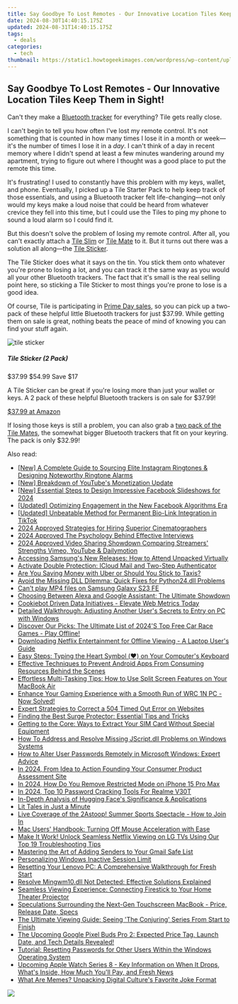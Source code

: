 ```yaml
---
title: Say Goodbye To Lost Remotes - Our Innovative Location Tiles Keep Them in Sight!
date: 2024-08-30T14:40:15.175Z
updated: 2024-08-31T14:40:15.175Z
tags:
  - deals
categories:
  - tech
thumbnail: https://static1.howtogeekimages.com/wordpress/wp-content/uploads/2024/07/tile-sticker-header.png
---
```


## Say Goodbye To Lost Remotes - Our Innovative Location Tiles Keep Them in Sight!

Can't they make a [Bluetooth tracker](https://win-answers.techidaily.com/fixing-microsoft-edge-crashes-in-windows-11-effective-solutions-discovered/) for everything? Tile gets really close.

 I can't begin to tell you how often I've lost my remote control. It's not something that is counted in how many times I lose it in a month or week—it's the number of times I lose it in a _day_. I can't think of a day in recent memory where I didn't spend at least a few minutes wandering around my apartment, trying to figure out where I thought was a good place to put the remote this time.

 It's frustrating! I used to constantly have this problem with my keys, wallet, and phone. Eventually, I picked up a Tile Starter Pack to help keep track of those essentials, and using a Bluetooth tracker felt life-changing—not only would my keys make a loud noise that could be heard from whatever crevice they fell into this time, but I could use the Tiles to ping my phone to sound a loud alarm so I could find it.

 But this doesn't solve the problem of losing my remote control. After all, you can't exactly attach a [Tile Slim](https://www.amazon.com/dp/B09B2NYJ3T?tag=htgprimedaysite-20) or [Tile Mate](https://www.amazon.com/dp/B09B2XXBFR?tag=htgprimedaysite-20&th=1) to it. But it turns out there was a solution all along—the [Tile Sticker](https://www.amazon.com/dp/B09B3XCXHN?tag=htgprimedaysite-20).

 The Tile Sticker does what it says on the tin. You stick them onto whatever you're prone to losing a lot, and you can track it the same way as you would all your other Bluetooth trackers. The fact that it's small is the real selling point here, so sticking a Tile Sticker to most things you're prone to lose is a good idea.

 Of course, Tile is participating in [Prime Day sales](https://unlock-android.techidaily.com/in-2024-still-using-pattern-locks-with-xiaomi-redmi-12-5g-tips-tricks-and-helpful-advice-by-drfone-android/), so you can pick up a two-pack of these helpful little Bluetooth trackers for just $37.99\. While getting them on sale is great, nothing beats the peace of mind of knowing you can find your stuff again.

![tile sticker](https://static1.howtogeekimages.com/wordpress/wp-content/uploads/2024/07/tile-sticker.png) 

#####  Tile Sticker (2 Pack)

$37.99 $54.99 Save $17 

A Tile Sticker can be great if you're losing more than just your wallet or keys. A 2 pack of these helpful Bluetooth trackers is on sale for $37.99!

[$37.99 at Amazon](https://www.amazon.com/dp/B09B3XCXHN?tag=htgprimedaysite-20&th=1) 

 If losing those keys is still a problem, you can also grab a [two pack of the Tile Mates](https://www.amazon.com/dp/B09B2XXBFR?tag=htgprimedaysite-20&th=1), the somewhat bigger Bluetooth trackers that fit on your keyring. The pack is only $32.99!

<ins class="adsbygoogle"
     style="display:block"
     data-ad-format="autorelaxed"
     data-ad-client="ca-pub-7571918770474297"
     data-ad-slot="1223367746"></ins>



<ins class="adsbygoogle"
     style="display:block"
     data-ad-client="ca-pub-7571918770474297"
     data-ad-slot="8358498916"
     data-ad-format="auto"
     data-full-width-responsive="true"></ins>

<span class="atpl-alsoreadstyle">Also read:</span>
<div><ul>
<li><a href="https://extra-lessons.techidaily.com/new-a-complete-guide-to-sourcing-elite-instagram-ringtones-and-designing-noteworthy-ringtone-alarms/"><u>[New] A Complete Guide to Sourcing Elite Instagram Ringtones & Designing Noteworthy Ringtone Alarms</u></a></li>
<li><a href="https://youtube-webster.techidaily.com/reakdown-of-youtubes-monetization-update/"><u>[New] Breakdown of YouTube's Monetization Update</u></a></li>
<li><a href="https://facebook-video-recording.techidaily.com/new-essential-steps-to-design-impressive-facebook-slideshows-for-2024/"><u>[New] Essential Steps to Design Impressive Facebook Slideshows for 2024</u></a></li>
<li><a href="https://facebook-videos.techidaily.com/updated-optimizing-engagement-in-the-new-facebook-algorithms-era/"><u>[Updated] Optimizing Engagement in the New Facebook Algorithms Era</u></a></li>
<li><a href="https://some-skills.techidaily.com/updated-unbeatable-method-for-permanent-bio-link-integration-in-tiktok/"><u>[Updated] Unbeatable Method for Permanent Bio-Link Integration in TikTok</u></a></li>
<li><a href="https://some-approaches.techidaily.com/2024-approved-strategies-for-hiring-superior-cinematographers/"><u>2024 Approved  Strategies for Hiring Superior Cinematographers</u></a></li>
<li><a href="https://fox-links.techidaily.com/2024-approved-the-psychology-behind-effective-interviews/"><u>2024 Approved  The Psychology Behind Effective Interviews</u></a></li>
<li><a href="https://facebook-video-share.techidaily.com/2024-approved-video-sharing-showdown-comparing-streamers-strengths-vimeo-youtube-and-dailymotion/"><u>2024 Approved  Video Sharing Showdown  Comparing Streamers' Strengths  Vimeo, YouTube & Dailymotion</u></a></li>
<li><a href="https://tech-renaissance.techidaily.com/accessing-samsungs-new-releases-how-to-attend-unpacked-virtually/"><u>Accessing Samsung's New Releases: How to Attend Unpacked Virtually</u></a></li>
<li><a href="https://tech-renaissance.techidaily.com/activate-double-protection-icloud-mail-and-two-step-authenticator/"><u>Activate Double Protection: ICloud Mail and Two-Step Authenticator</u></a></li>
<li><a href="https://tech-renaissance.techidaily.com/are-you-saving-money-with-uber-or-should-you-stick-to-taxis/"><u>Are You Saving Money with Uber or Should You Stick to Taxis?</u></a></li>
<li><a href="https://tech-renaissance.techidaily.com/avoid-the-missing-dll-dilemma-quick-fixes-for-python24dll-problems/"><u>Avoid the Missing DLL Dilemma: Quick Fixes for Python24.dll Problems</u></a></li>
<li><a href="https://phone-solutions.techidaily.com/can-t-play-mp4-files-on-samsung-galaxy-s23-fe-by-aiseesoft-video-converter-play-mp4-on-android/"><u>Can't play MP4 files on Samsung Galaxy S23 FE</u></a></li>
<li><a href="https://tech-renaissance.techidaily.com/choosing-between-alexa-and-google-assistant-the-ultimate-showdown/"><u>Choosing Between Alexa and Google Assistant: The Ultimate Showdown</u></a></li>
<li><a href="https://data-safeguard.techidaily.com/cookiebot-driven-data-initiatives-elevate-web-metrics-today/"><u>Cookiebot Driven Data Initiatives - Elevate Web Metrics Today</u></a></li>
<li><a href="https://tech-renaissance.techidaily.com/detailed-walkthrough-adjusting-another-users-secrets-to-entry-on-pc-with-windows/"><u>Detailed Walkthrough: Adjusting Another User's Secrets to Entry on PC with Windows</u></a></li>
<li><a href="https://tech-renaissance.techidaily.com/discover-our-picks-the-ultimate-list-of-2024s-top-free-car-race-games-play-offline/"><u>Discover Our Picks: The Ultimate List of 2024'S Top Free Car Race Games - Play Offline!</u></a></li>
<li><a href="https://tech-renaissance.techidaily.com/downloading-netflix-entertainment-for-offline-viewing-a-laptop-users-guide/"><u>Downloading Netflix Entertainment for Offline Viewing - A Laptop User's Guide</u></a></li>
<li><a href="https://tech-renaissance.techidaily.com/easy-steps-typing-the-heart-symbol-on-your-computers-keyboard/"><u>Easy Steps: Typing the Heart Symbol (❤️) on Your Computer's Keyboard</u></a></li>
<li><a href="https://tech-renaissance.techidaily.com/effective-techniques-to-prevent-android-apps-from-consuming-resources-behind-the-scenes/"><u>Effective Techniques to Prevent Android Apps From Consuming Resources Behind the Scenes</u></a></li>
<li><a href="https://tech-renaissance.techidaily.com/effortless-multi-tasking-tips-how-to-use-split-screen-features-on-your-macbook-air/"><u>Effortless Multi-Tasking Tips: How to Use Split Screen Features on Your MacBook Air</u></a></li>
<li><a href="https://tech-renaissance.techidaily.com/1723003251005-enhance-your-gaming-experience-with-a-smooth-run-of-wrc-1n-pc-now-solved/"><u>Enhance Your Gaming Experience with a Smooth Run of WRC 1N PC - Now Solved!</u></a></li>
<li><a href="https://tech-renaissance.techidaily.com/expert-strategies-to-correct-a-504-timed-out-error-on-websites/"><u>Expert Strategies to Correct a 504 Timed Out Error on Websites</u></a></li>
<li><a href="https://tech-renaissance.techidaily.com/finding-the-best-surge-protector-essential-tips-and-tricks/"><u>Finding the Best Surge Protector: Essential Tips and Tricks</u></a></li>
<li><a href="https://tech-renaissance.techidaily.com/getting-to-the-core-ways-to-extract-your-sim-card-without-special-equipment/"><u>Getting to the Core: Ways to Extract Your SIM Card Without Special Equipment</u></a></li>
<li><a href="https://tech-renaissance.techidaily.com/how-to-address-and-resolve-missing-jscriptdll-problems-on-windows-systems/"><u>How To Address and Resolve Missing JScript.dll Problems on Windows Systems</u></a></li>
<li><a href="https://tech-renaissance.techidaily.com/how-to-alter-user-passwords-remotely-in-microsoft-windows-expert-advice/"><u>How to Alter User Passwords Remotely in Microsoft Windows: Expert Advice</u></a></li>
<li><a href="https://some-knowledge.techidaily.com/in-2024-from-idea-to-action-founding-your-consumer-product-assessment-site/"><u>In 2024, From Idea to Action  Founding Your Consumer Product Assessment Site</u></a></li>
<li><a href="https://ios-unlock.techidaily.com/in-2024-how-do-you-remove-restricted-mode-on-iphone-15-pro-max-by-drfone-ios/"><u>In 2024, How Do You Remove Restricted Mode on iPhone 15 Pro Max</u></a></li>
<li><a href="https://easy-unlock-android.techidaily.com/in-2024-top-10-password-cracking-tools-for-realme-v30t-by-drfone-android/"><u>In 2024, Top 10 Password Cracking Tools For Realme V30T</u></a></li>
<li><a href="https://tech-revival.techidaily.com/in-depth-analysis-of-hugging-faces-significance-and-applications/"><u>In-Depth Analysis of Hugging Face's Significance & Applications</u></a></li>
<li><a href="https://facebook-clips.techidaily.com/lit-tales-in-just-a-minute/"><u>Lit Tales in Just a Minute</u></a></li>
<li><a href="https://tech-renaissance.techidaily.com/live-coverage-of-the-2astoop-summer-sports-spectacle-how-to-join-in/"><u>Live Coverage of the 2Astoop! Summer Sports Spectacle - How to Join In</u></a></li>
<li><a href="https://tech-renaissance.techidaily.com/mac-users-handbook-turning-off-mouse-acceleration-with-ease/"><u>Mac Users' Handbook: Turning Off Mouse Acceleration with Ease</u></a></li>
<li><a href="https://tech-renaissance.techidaily.com/make-it-work-unlock-seamless-netflix-viewing-on-lg-tvs-using-our-top-19-troubleshooting-tips/"><u>Make It Work! Unlock Seamless Netflix Viewing on LG TVs Using Our Top 19 Troubleshooting Tips</u></a></li>
<li><a href="https://tech-renaissance.techidaily.com/mastering-the-art-of-adding-senders-to-your-gmail-safe-list/"><u>Mastering the Art of Adding Senders to Your Gmail Safe List</u></a></li>
<li><a href="https://win11.techidaily.com/personalizing-windows-inactive-session-limit/"><u>Personalizing Windows Inactive Session Limit</u></a></li>
<li><a href="https://tech-renaissance.techidaily.com/resetting-your-lenovo-pc-a-comprehensive-walkthrough-for-fresh-start/"><u>Resetting Your Lenovo PC: A Comprehensive Walkthrough for Fresh Start</u></a></li>
<li><a href="https://tech-renaissance.techidaily.com/resolve-mingwm10dll-not-detected-effective-solutions-explained/"><u>Resolve Mingwm10.dll Not Detected: Effective Solutions Explained</u></a></li>
<li><a href="https://tech-renaissance.techidaily.com/seamless-viewing-experience-connecting-firestick-to-your-home-theater-projector/"><u>Seamless Viewing Experience: Connecting Firestick to Your Home Theater Projector</u></a></li>
<li><a href="https://tech-renaissance.techidaily.com/speculations-surrounding-the-next-gen-touchscreen-macbook-price-release-date-specs/"><u>Speculations Surrounding the Next-Gen Touchscreen MacBook - Price, Release Date, Specs</u></a></li>
<li><a href="https://tech-renaissance.techidaily.com/the-ultimate-viewing-guide-seeing-the-conjuring-series-from-start-to-finish/"><u>The Ultimate Viewing Guide: Seeing 'The Conjuring' Series From Start to Finish</u></a></li>
<li><a href="https://tech-renaissance.techidaily.com/the-upcoming-google-pixel-buds-pro-2-expected-price-tag-launch-date-and-tech-details-revealed/"><u>The Upcoming Google Pixel Buds Pro 2: Expected Price Tag, Launch Date, and Tech Details Revealed!</u></a></li>
<li><a href="https://tech-renaissance.techidaily.com/tutorial-resetting-passwords-for-other-users-within-the-windows-operating-system/"><u>Tutorial: Resetting Passwords for Other Users Within the Windows Operating System</u></a></li>
<li><a href="https://tech-renaissance.techidaily.com/upcoming-apple-watch-series-8-key-information-on-when-it-drops-whats-inside-how-much-youll-pay-and-fresh-news/"><u>Upcoming Apple Watch Series 8 - Key Information on When It Drops, What's Inside, How Much You'll Pay, and Fresh News</u></a></li>
<li><a href="https://tech-renaissance.techidaily.com/what-are-memes-unpacking-digital-cultures-favorite-joke-format/"><u>What Are Memes? Unpacking Digital Culture's Favorite Joke Format</u></a></li>
</ul></div>

<!-- affiliate ads begin -->
<a href="https://store.nero.com/order/checkout.php?PRODS=22889392&QTY=1&AFFILIATE=108875&CART=1"><img src="http://webstatic.nero.com/nero2015-com-wAssets/img/affiliate/media/banner728-90eng.jpg" border="0"></a>
<!-- affiliate ads end -->